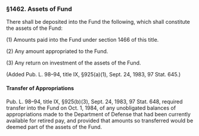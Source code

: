### §1462. Assets of Fund ###

There shall be deposited into the Fund the following, which shall constitute the assets of the Fund:

(1) Amounts paid into the Fund under section 1466 of this title.

(2) Any amount appropriated to the Fund.

(3) Any return on investment of the assets of the Fund.

(Added Pub. L. 98–94, title IX, §925(a)(1), Sept. 24, 1983, 97 Stat. 645.)

#### Transfer of Appropriations ####

Pub. L. 98–94, title IX, §925(b)(3), Sept. 24, 1983, 97 Stat. 648, required transfer into the Fund on Oct. 1, 1984, of any unobligated balances of appropriations made to the Department of Defense that had been currently available for retired pay, and provided that amounts so transferred would be deemed part of the assets of the Fund.